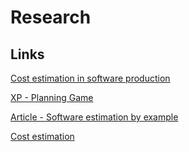 # Research

## Links

[Cost estimation in software production](https://en.wikipedia.org/wiki/Cost_estimation_in_software_engineering)

[XP - Planning Game](https://en.wikipedia.org/wiki/Extreme_programming_practices#Planning_game)

[Article - Software estimation by example](https://www.codeproject.com/Articles/701642/Software-Estimation-by-example)

[Cost estimation](https://ifs.host.cs.st-andrews.ac.uk/Books/SE7/SampleChapters/ch26.pdf)
